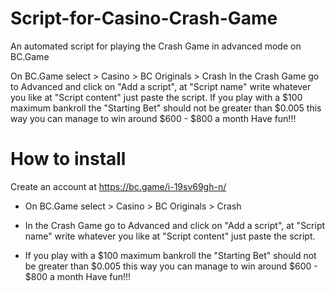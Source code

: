 # Script-for-Casino-Crash-Game
An automated script for playing the Crash Game in advanced mode on BC.Game

On BC.Game select > Casino > BC Originals > Crash
In the Crash Game go to Advanced and click on "Add a script", at "Script name" write whatever you like at "Script content" just paste the script.
If you play with a $100 maximum bankroll the "Starting Bet" should not be greater than $0.005 this way you can manage to win around $600 - $800 a month
Have fun!!!

# How to install

Create an account at https://bc.game/i-19sv69gh-n/

- On BC.Game select > Casino > BC Originals > Crash

- In the Crash Game go to Advanced and click on "Add a script", at "Script name" write whatever you like at "Script content" just paste the script.

- If you play with a $100 maximum bankroll the "Starting Bet" should not be greater than $0.005 this way you can manage to win around $600 - $800 a month
Have fun!!!

